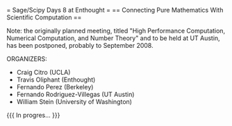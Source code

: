= Sage/Scipy Days 8 at Enthought =
== Connecting Pure Mathematics With Scientific Computation ==

Note: the originally planned meeting, titled "High Performance Computation, Numerical Computation, and Number Theory" and to be held at UT Austin, has been postponed, probably to September 2008.

ORGANIZERS:
  * Craig Citro (UCLA)
  * Travis Oliphant (Enthought)
  * Fernando Perez (Berkeley)
  * Fernando Rodriguez-Villegas (UT Austin)
  * William Stein (University of Washington)

{{{
In progres...
}}}
